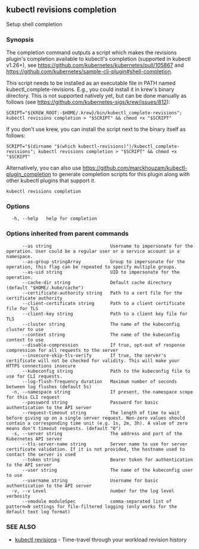 ## kubectl revisions completion

Setup shell completion

### Synopsis

The completion command outputs a script which makes the revisions plugin's completion available to kubectl's completion
(supported in kubectl v1.26+), see https://github.com/kubernetes/kubernetes/pull/105867 and
https://github.com/kubernetes/sample-cli-plugin#shell-completion.

This script needs to be installed as an executable file in PATH named kubectl_complete-revisions. E.g., you could
install it in krew's binary directory. This is not supported natively yet, but can be done manually as follows
(see https://github.com/kubernetes-sigs/krew/issues/812):
```
SCRIPT="${KREW_ROOT:-$HOME/.krew}/bin/kubectl_complete-revisions"; kubectl revisions completion > "$SCRIPT" && chmod +x "$SCRIPT"
```

If you don't use krew, you can install the script next to the binary itself as follows:
```
SCRIPT="$(dirname "$(which kubectl-revisions)")/kubectl_complete-revisions"; kubectl revisions completion > "$SCRIPT" && chmod +x "$SCRIPT"
```

Alternatively, you can also use https://github.com/marckhouzam/kubectl-plugin_completion to generate completion
scripts for this plugin along with other kubectl plugins that support it.


```
kubectl revisions completion
```

### Options

```
  -h, --help   help for completion
```

### Options inherited from parent commands

```
      --as string                      Username to impersonate for the operation. User could be a regular user or a service account in a namespace.
      --as-group stringArray           Group to impersonate for the operation, this flag can be repeated to specify multiple groups.
      --as-uid string                  UID to impersonate for the operation.
      --cache-dir string               Default cache directory (default "$HOME/.kube/cache")
      --certificate-authority string   Path to a cert file for the certificate authority
      --client-certificate string      Path to a client certificate file for TLS
      --client-key string              Path to a client key file for TLS
      --cluster string                 The name of the kubeconfig cluster to use
      --context string                 The name of the kubeconfig context to use
      --disable-compression            If true, opt-out of response compression for all requests to the server
      --insecure-skip-tls-verify       If true, the server's certificate will not be checked for validity. This will make your HTTPS connections insecure
      --kubeconfig string              Path to the kubeconfig file to use for CLI requests.
      --log-flush-frequency duration   Maximum number of seconds between log flushes (default 5s)
  -n, --namespace string               If present, the namespace scope for this CLI request
      --password string                Password for basic authentication to the API server
      --request-timeout string         The length of time to wait before giving up on a single server request. Non-zero values should contain a corresponding time unit (e.g. 1s, 2m, 3h). A value of zero means don't timeout requests. (default "0")
  -s, --server string                  The address and port of the Kubernetes API server
      --tls-server-name string         Server name to use for server certificate validation. If it is not provided, the hostname used to contact the server is used
      --token string                   Bearer token for authentication to the API server
      --user string                    The name of the kubeconfig user to use
      --username string                Username for basic authentication to the API server
  -v, --v Level                        number for the log level verbosity
      --vmodule moduleSpec             comma-separated list of pattern=N settings for file-filtered logging (only works for the default text log format)
```

### SEE ALSO

* [kubectl revisions](kubectl_revisions.md)	 - Time-travel through your workload revision history

